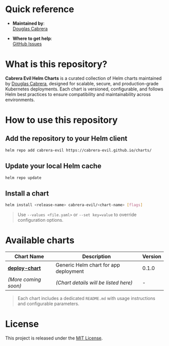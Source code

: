 <!--

********************************************************************************

WARNING:

    DO NOT EDIT "charts/README.md"

    IT IS PARTIALLY AUTO-GENERATED

    (based on chart directories, Chart.yaml files, and Helm metadata)

********************************************************************************

-->

# Quick reference

- **Maintained by**:  
  [Douglas Cabrera](https://cabrera-dev.com)

- **Where to get help**:  
  [GitHub Issues](https://github.com/cabrera-evil/charts/issues)

# What is this repository?

**Cabrera Evil Helm Charts** is a curated collection of Helm charts maintained by [Douglas Cabrera](https://github.com/cabrera-evil), designed for scalable, secure, and production-grade Kubernetes deployments. Each chart is versioned, configurable, and follows Helm best practices to ensure compatibility and maintainability across environments.

# How to use this repository

## Add the repository to your Helm client

```bash
helm repo add cabrera-evil https://cabrera-evil.github.io/charts/
```

## Update your local Helm cache

```bash
helm repo update
```

## Install a chart

```bash
helm install <release-name> cabrera-evil/<chart-name> [flags]
```

> Use `--values <file.yaml>` or `--set key=value` to override configuration options.

# Available charts

| Chart Name                         | Description                           | Version |
| ---------------------------------- | ------------------------------------- | ------- |
| **[deploy-chart](./deploy-chart)** | Generic Helm chart for app deployment | 0.1.0   |
| *(More coming soon)*               | *(Chart details will be listed here)* | -       |

> Each chart includes a dedicated `README.md` with usage instructions and configurable parameters.

# License

This project is released under the [MIT License](https://github.com/cabrera-evil/charts/blob/main/LICENSE).
